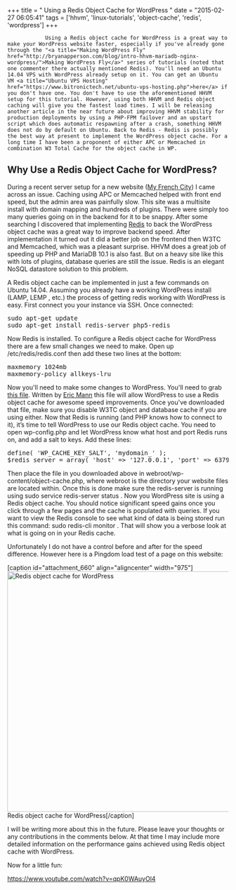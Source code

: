 +++
title = "				Using a Redis Object Cache for WordPress		"
date = "2015-02-27 06:05:41"
tags = ['hhvm', 'linux-tutorials', 'object-cache', 'redis', 'wordpress']
+++

    			Using a Redis object cache for WordPress is a great way to make your WordPress website faster, especially if you've already gone through the "<a title="Making WordPress Fly" href="http://bryanapperson.com/blog/intro-hhvm-mariadb-nginx-wordpress/">Making WordPress Fly</a>" series of tutorials (noted that one commenter there actually mentioned Redis). You'll need an Ubuntu 14.04 VPS with WordPress already setup on it. You can get an Ubuntu VM <a title="Ubuntu VPS Hosting" href="https://www.bitronictech.net/ubuntu-vps-hosting.php">here</a> if you don't have one. You don't have to use the aforementioned HHVM setup for this tutorial. However, using both HHVM and Redis object caching will give you the fastest load times. I will be releasing another article in the near future about improving HHVM stability for production deployments by using a PHP-FPM failover and an upstart script which does automatic respawning after a crash, something HHVM does not do by default on Ubuntu. Back to Redis - Redis is possibly the best way at present to implement the WordPress object cache. For a long time I have been a proponent of either APC or Memcached in combination W3 Total Cache for the object cache in WP.

<h2>Why Use a Redis Object Cache for WordPress?</h2>
During a recent server setup for a new website (<a title="My French City" href="http://myfrenchcity.com/">My French City</a>) I came across an issue. Caching using APC or Memcached helped with front end speed, but the admin area was painfully slow. This site was a multisite install with domain mapping and hundreds of plugins. There were simply too many queries going on in the backend for it to be snappy. After some searching I discovered that implementing <a title="Redis" href="http://redis.io/">Redis</a> to back the WordPress object cache was a great way to improve backend speed. After implementation it turned out it did a better job on the frontend then W3TC and Memcached, which was a pleasant surprise. HHVM does a great job of speeding up PHP and MariaDB 10.1 is also fast. But on a heavy site like this with lots of plugins, database queries are still the issue. Redis is an elegant NoSQL datastore solution to this problem.

A Redis object cache can be implemented in just a few commands on Ubuntu 14.04. Assuming you already have a working WordPress install (LAMP, LEMP , etc.) the process of getting redis working with WordPress is easy. First connect you your instance via SSH. Once connected:

<pre class="lang:default decode:true  " title="Install Redis Server">sudo apt-get update
sudo apt-get install redis-server php5-redis</pre>

Now Redis is installed. To configure a Redis object cache for WordPress there are a few small changes we need to make. Open up /etc/redis/redis.conf then add these two lines at the bottom:

<pre class="lang:default decode:true ">maxmemory 1024mb
maxmemory-policy allkeys-lru</pre>

Now you'll need to make some changes to WordPress. You'll need to grab <a title="object-cache.php" href="https://raw.githubusercontent.com/ericmann/Redis-Object-Cache/master/object-cache.php">this file</a>. Written by <a title="Eric Mann" href="https://github.com/ericmann/">Eric Mann</a> this file will allow WordPress to use a Redis object cache for awesome speed improvements. Once you've downloaded that file, make sure you disable W3TC object and database cache if you are using either. Now that Redis is running (and PHP knows how to connect to it), it’s time to tell WordPress to use our Redis object cache. You need to open wp-config.php and let WordPress know what host and port Redis runs on, and add a salt to keys. Add these lines:

<pre class="lang:default decode:true  " title="Add this to wp-config.php">define( 'WP_CACHE_KEY_SALT', 'mydomain_' );
$redis_server = array( 'host' =&gt; '127.0.0.1', 'port' =&gt; 6379, );</pre>

Then place the file in you downloaded above in webroot/wp-content/object-cache.php, where webroot is the directory your website files are located within. Once this is done make sure the redis-server is running using <span class="lang:default decode:true  crayon-inline ">sudo service redis-server status</span> . Now you WordPress site is using a Redis object cache. You should notice significant speed gains once you click through a few pages and the cache is populated with queries. If you want to view the Redis console to see what kind of data is being stored run this command: <span class="lang:default decode:true  crayon-inline ">sudo redis-cli monitor</span> . That will show you a verbose look at what is going on in your Redis cache.

Unfortunately I do not have a control before and after for the speed difference. However here is a Pingdom load test of a page on this website:

[caption id="attachment_660" align="aligncenter" width="975"]<a href="http://bryanapperson.com/wp-content/uploads/2015/02/pingdom-redis.png"><img class="wp-image-660 size-large" src="http://bryanapperson.com/wp-content/uploads/2015/02/pingdom-redis-1024x576.png" alt="Redis object cache for WordPress" width="975" height="548" /></a> Redis object cache for WordPress[/caption]

I will be writing more about this in the future. Please leave your thoughts or any contributions in the comments below. At that time I may include more detailed information on the performance gains achieved using Redis object cache with WordPress.

Now for a little fun:

https://www.youtube.com/watch?v=qpK0WAuyOl4
